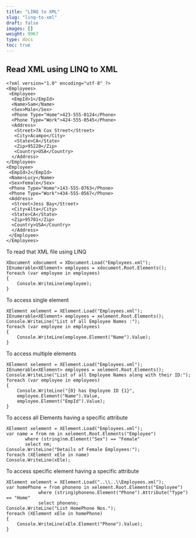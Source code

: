 ```yaml
---
title: "LINQ to XML"
slug: "linq-to-xml"
draft: false
images: []
weight: 9967
type: docs
toc: true
---
```


## Read XML using LINQ to XML
    <?xml version="1.0" encoding="utf-8" ?>
    <Employees>
     <Employee>
      <EmpId>1</EmpId>
      <Name>Sam</Name>   
      <Sex>Male</Sex>
      <Phone Type="Home">423-555-0124</Phone>
      <Phone Type="Work">424-555-0545</Phone>
      <Address>
       <Street>7A Cox Street</Street>
       <City>Acampo</City>
       <State>CA</State>
       <Zip>95220</Zip>
       <Country>USA</Country>
      </Address>
    </Employee>
    <Employee>
     <EmpId>2</EmpId>
     <Name>Lucy</Name>
     <Sex>Female</Sex>
     <Phone Type="Home">143-555-0763</Phone>
     <Phone Type="Work">434-555-0567</Phone>
     <Address>
      <Street>Jess Bay</Street>
      <City>Alta</City>
      <State>CA</State>
      <Zip>95701</Zip>
      <Country>USA</Country>
      </Address>
     </Employee>
    </Employees>
To read that XML file using LINQ 

    XDocument xdocument = XDocument.Load("Employees.xml");
    IEnumerable<XElement> employees = xdocument.Root.Elements();
    foreach (var employee in employees)
    {
        Console.WriteLine(employee);
    }
To access single element

    XElement xelement = XElement.Load("Employees.xml");
    IEnumerable<XElement> employees = xelement.Root.Elements();
    Console.WriteLine("List of all Employee Names :");
    foreach (var employee in employees)
    {
        Console.WriteLine(employee.Element("Name").Value);
    }

To access multiple elements

    XElement xelement = XElement.Load("Employees.xml");
    IEnumerable<XElement> employees = xelement.Root.Elements();
    Console.WriteLine("List of all Employee Names along with their ID:");
    foreach (var employee in employees)
    {
        Console.WriteLine("{0} has Employee ID {1}",
        employee.Element("Name").Value,
        employee.Element("EmpId").Value);
    }
To access all Elements having a specific attribute

    XElement xelement = XElement.Load("Employees.xml");
    var name = from nm in xelement.Root.Elements("Employee")
           where (string)nm.Element("Sex") == "Female"
           select nm;
    Console.WriteLine("Details of Female Employees:");
    foreach (XElement xEle in name)
    Console.WriteLine(xEle);

To access specific element having a specific attribute

    XElement xelement = XElement.Load("..\\..\\Employees.xml");
    var homePhone = from phoneno in xelement.Root.Elements("Employee")
                where (string)phoneno.Element("Phone").Attribute("Type") == "Home"
                select phoneno;
    Console.WriteLine("List HomePhone Nos.");
    foreach (XElement xEle in homePhone)
    {
        Console.WriteLine(xEle.Element("Phone").Value);
    }

